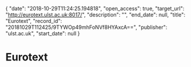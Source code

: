 {
  "date": "2018-10-29T11:24:25.194818", 
  "open_access": true, 
  "target_url": "http://eurotext.ulst.ac.uk:8017/", 
  "description": "", 
  "end_date": null, 
  "title": "Eurotext", 
  "record_id": "20181029T112425/9TYWOp49mhFoNVf8HYAxcA==", 
  "publisher": "ulst.ac.uk", 
  "start_date": null
}

# Eurotext

